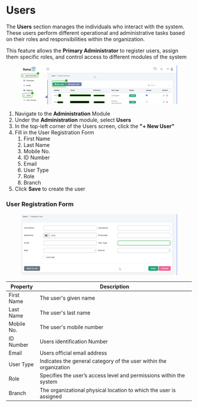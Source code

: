 # Users

The **Users** section manages the individuals who interact with the system. These users perform different operational and administrative tasks based on their roles and responsibilities within the organization.

This feature allows the **Primary Administrator** to register users, assign them specific roles, and control access to different modules of the system

<figure><img src="../.gitbook/assets/userss.png" alt=""><figcaption></figcaption></figure>

1. Navigate to the **Administration** Module
2. Under the **Administration** module, select **Users**
3. In the top-left corner of the Users screen, click the **"+ New User"**
4. Fill in the User Registration Form
   1. &#x20;First Name
   2. Last Name
   3. Mobile No.
   4. ID Number
   5. Email
   6. User Type
   7. Role
   8. Branch
5. Click **Save** to create the user&#x20;

### User Registration Form

<figure><img src="../.gitbook/assets/reg form (1).png" alt=""><figcaption></figcaption></figure>

| Property   | Description                                                         |
| ---------- | ------------------------------------------------------------------- |
| First Name | The user's given name                                               |
| Last Name  | The user's last name                                                |
| Mobile No. | The user's mobile number                                            |
| ID Number  | Users identification Number                                         |
| Email      | Users official email address                                        |
| User Type  | Indicates the general category  of the user within the organization |
| Role       | Specifies the user’s access level and permissions within the system |
| Branch     | The organizational physical location to which the user is assigned  |
